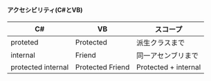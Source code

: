#### アクセシビリティ(C#とVB)

|C#                  |VB                  |スコープ　　　　　       |
|--------------------|--------------------|----------------------|
|proteted            |Protected           |派生クラスまで           |
|internal            |Friend              |同一アセンブリまで        |
|protected internal  |Protected Friend    |Protected + internal  |
